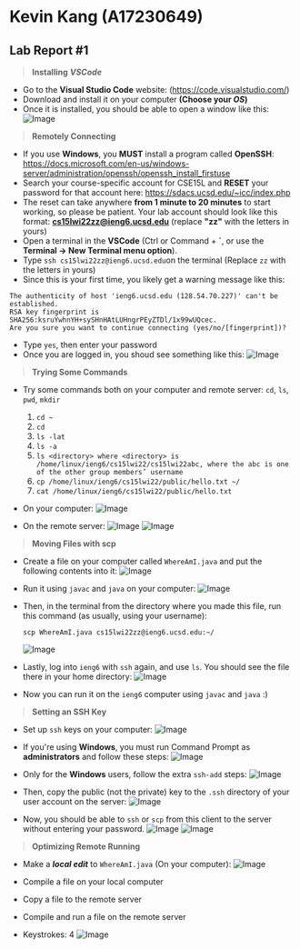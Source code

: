 **Kevin Kang (A17230649)**
==========================
**Lab Report #1**
--------------------------
> **Installing** ***VSCode***
* Go to the **Visual Studio Code** website: (https://code.visualstudio.com/)
* Download and install it on your computer **(Choose your *OS*)**
* Once it is installed, you should be able to open a window like this: 
![Image](1.jpg)

> **Remotely Connecting**
* If you use **Windows**, you **MUST** install a program called **OpenSSH**: https://docs.microsoft.com/en-us/windows-server/administration/openssh/openssh_install_firstuse
* Search your course-specific account for CSE15L and **RESET** your password for that account here: https://sdacs.ucsd.edu/~icc/index.php
* The reset can take anywhere **from 1 minute to 20 minutes** to start working, so please be patient. Your lab account should look like this format: **cs15lwi22zz@ieng6.ucsd.edu** (replace **"zz"** with the letters in yours)
* Open a terminal in the **VSCode** (Ctrl or Command + **`**, or use the **Terminal → New Terminal menu option**).
* Type ```ssh cs15lwi22zz@ieng6.ucsd.edu```on the terminal (Replace ```zz``` with the letters in yours)
* Since this is your first time, you likely get a warning message like this: 
```
The authenticity of host 'ieng6.ucsd.edu (128.54.70.227)' can't be established.
RSA key fingerprint is SHA256:ksruYwhnYH+sySHnHAtLUHngrPEyZTDl/1x99wUQcec.
Are you sure you want to continue connecting (yes/no/[fingerprint])?
```
* Type ``yes``, then enter your password
* Once you are logged in, you shoud see something like this:
![Image](2.jpg)

> **Trying Some Commands**
* Try some commands both on your computer and remote server: ```cd```, ```ls```, ```pwd```, ```mkdir```
  1. ```cd ~```
  2. ```cd```
  3. ```ls -lat```
  4. ```ls -a```
  5. ```ls <directory> where <directory> is /home/linux/ieng6/cs15lwi22/cs15lwi22abc, where the abc is one of the other group members’ username```
  6. ```cp /home/linux/ieng6/cs15lwi22/public/hello.txt ~/```
  7. ```cat /home/linux/ieng6/cs15lwi22/public/hello.txt```
* On your computer:
![Image](3.jpg)

* On the remote server:
![Image](4.jpg)
![Image](5.jpg)

> **Moving Files with scp**
* Create a file on your computer called ```WhereAmI.java``` and put the following contents into it:
![Image](6.jpg)
  
* Run it using ```javac``` and `java` on your computer:
![Image](7.jpg)
  
* Then, in the terminal from the directory where you made this file, run this command (as usually, using your username): 

  `scp WhereAmI.java cs15lwi22zz@ieng6.ucsd.edu:~/`
  
  ![Image](8.jpg)

* Lastly, log into `ieng6` with `ssh` again, and use `ls`. You should see the file there in your home directory:
![Image](9.jpg)

* Now you can run it on the `ieng6` computer using `javac` and `java` :)  

>**Setting an SSH Key**
* Set up `ssh` keys on your computer:
![Image](10.jpg)
  
* If you're using **Windows**, you must run Command Prompt as **administrators** and follow these steps:
![Image](11.jpg)

* Only for the **Windows** users, follow the extra `ssh-add` steps:
![Image](12.jpg)
  
* Then, copy the public (not the private) key to the `.ssh` directory of your user account on the server:
![Image](13.jpg)

* Now, you should be able to `ssh` or `scp` from this client to the server without entering your password.
![Image](14.jpg)
![Image](15.jpg)

>**Optimizing Remote Running**
* Make a ***local edit*** to `WhereAmI.java` (On your computer):
![Image](18.jpg)

* Compile a file on your local computer
* Copy a file to the remote server
* Compile and run a file on the remote server
* Keystrokes: 4 
![Image](17.jpg)
